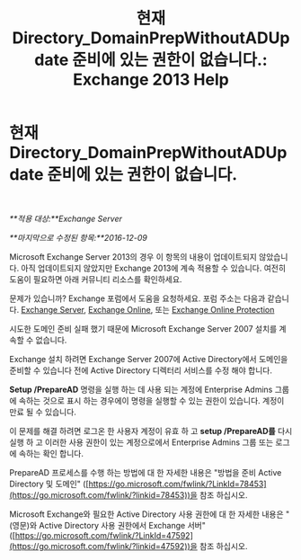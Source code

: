 ﻿---
title: '현재 Directory_DomainPrepWithoutADUpdate 준비에 있는 권한이 없습니다.: Exchange 2013 Help'
TOCTitle: 현재 Directory_DomainPrepWithoutADUpdate 준비에 있는 권한이 없습니다.
ms:assetid: 4283c4b9-983f-460e-a5de-42b2772eae0d
ms:mtpsurl: https://technet.microsoft.com/ko-kr/library/ms.exch.setupreadiness.domainprepwithoutadupdate(v=EXCHG.150)
ms:contentKeyID: 50482964
ms.date: 05/22/2018
mtps_version: v=EXCHG.150
ms.translationtype: MT
---

# 현재 Directory\_DomainPrepWithoutADUpdate 준비에 있는 권한이 없습니다.

 

_**적용 대상:**Exchange Server_

_**마지막으로 수정된 항목:**2016-12-09_

Microsoft Exchange Server 2013의 경우 이 항목의 내용이 업데이트되지 않았습니다. 아직 업데이트되지 않았지만 Exchange 2013에 계속 적용할 수 있습니다. 여전히 도움이 필요하면 아래 커뮤니티 리소스를 확인하세요.

문제가 있습니까? Exchange 포럼에서 도움을 요청하세요. 포럼 주소는 다음과 같습니다. [Exchange Server](https://go.microsoft.com/fwlink/p/?linkid=60612), [Exchange Online](https://go.microsoft.com/fwlink/p/?linkid=267542), 또는 [Exchange Online Protection](https://go.microsoft.com/fwlink/p/?linkid=285351)

시도한 도메인 준비 실패 했기 때문에 Microsoft Exchange Server 2007 설치를 계속할 수 없습니다.

Exchange 설치 하려면 Exchange Server 2007에 Active Directory에서 도메인을 준비할 수 있습니다 전에 Active Directory 디렉터리 서비스를 수정 해야 합니다.

**Setup /PrepareAD** 명령을 실행 하는 데 사용 되는 계정에 Enterprise Admins 그룹에 속하는 것으로 표시 하는 경우에이 명령을 실행할 수 있는 권한이 있습니다. 계정이 만료 될 수 있습니다.

이 문제를 해결 하려면 로그온 한 사용자 계정이 유효 하 고 **setup /PrepareAD를** 다시 실행 하 고 이러한 사용 권한이 있는 계정으로에서 Enterprise Admins 그룹 또는 로그에 속하는 확인 합니다.

PrepareAD 프로세스를 수행 하는 방법에 대 한 자세한 내용은 "방법을 준비 Active Directory 및 도메인" ([https://go.microsoft.com/fwlink/?LinkId=78453](https://go.microsoft.com/fwlink/?linkid=78453))을 참조 하십시오.

Microsoft Exchange와 필요한 Active Directory 사용 권한에 대 한 자세한 내용은 "(영문)와 Active Directory 사용 권한에서 Exchange 서버" ([https://go.microsoft.com/fwlink/?LinkId=47592](https://go.microsoft.com/fwlink/?linkid=47592))을 참조 하십시오.

